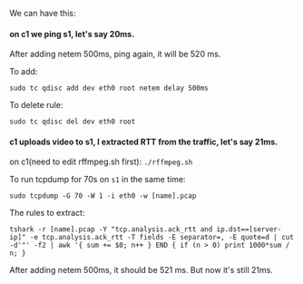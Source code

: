 We can have this:

<h4>on c1 we ping s1, let's say 20ms.</h4>

 After adding netem 500ms, ping again, it will be 520 ms.
 
To add:

`sudo tc qdisc add dev eth0 root netem delay 500ms`
	
To delete rule:

`sudo tc qdisc del dev eth0 root`

<h4>c1 uploads video to s1, I extracted RTT from the traffic, let's say 21ms.</h4>

on c1(need to edit rffmpeg.sh first): `./rffmpeg.sh`


To run tcpdump for 70s on `s1` in the same time:

`sudo tcpdump -G 70 -W 1 -i eth0 -w [name].pcap`
      
The rules to extract:

`tshark -r [name].pcap -Y "tcp.analysis.ack_rtt and ip.dst==[server-ip]" -e tcp.analysis.ack_rtt -T fields -E separator=, -E quote=d | cut -d'"' -f2 | awk '{ sum += $0; n++ } END { if (n > 0) print 1000*sum / n; }`
			
After adding netem 500ms, it should be 521 ms. But now it's still 21ms.


